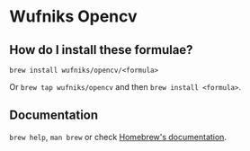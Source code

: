 # Wufniks Opencv

## How do I install these formulae?
`brew install wufniks/opencv/<formula>`

Or `brew tap wufniks/opencv` and then `brew install <formula>`.

## Documentation
`brew help`, `man brew` or check [Homebrew's documentation](https://docs.brew.sh).
